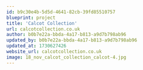 ```yaml
---
id: b9c30e4b-5d5d-4641-82cb-39fd85510757
blueprint: project
title: 'Calcot Collection'
url: calcotcollection.co.uk
author: b0b7e22a-bbda-4a17-b813-a9d7b798ab96
updated_by: b0b7e22a-bbda-4a17-b813-a9d7b798ab96
updated_at: 1730627426
website_url: calcotcollection.co.uk
image: 18_nov_calcot_collection_calcot-4.jpg
---
```

